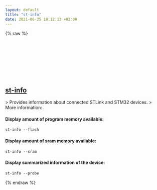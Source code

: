 ```yaml
---
layout: default
title: "st-info"
date: 2021-06-25 18:12:13 +02:00
---
```

{% raw %}
<h2 id="st-info">
  <a href="/en/common/st-info.html">st-info</a> <a href="#st-info"><svg class="icon">
    <use href="/assets/images/unicode_sprite.svg#link" />
  </svg></a>
</h2>
> Provides information about connected STLink and STM32 devices.
> More information: <https://github.com/texane/stlink>.

#### Display amount of program memory available:
```shell
st-info --flash
```
#### Display amount of sram memory available:
```shell
st-info --sram
```
#### Display summarized information of the device:
```shell
st-info --probe
```
{% endraw %}